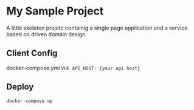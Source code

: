 # My Sample Project
A little skeleton projetc containig a single page application and a service based on driven domain design.
## Client Config
docker-compose.yml 
```VUE_API_HOST: {your api host}```
## Deploy
```docker-compose up```
